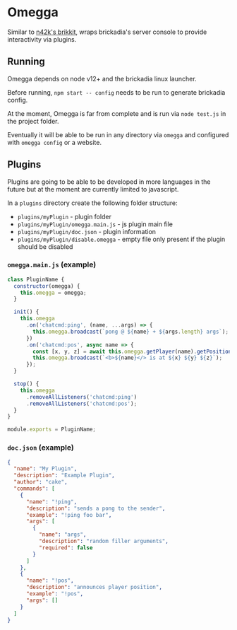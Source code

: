 # Omegga

Similar to [n42k's brikkit](https://github.com/n42k/brikkit), wraps brickadia's server console to provide interactivity via plugins.

## Running

Omegga depends on node v12+ and the brickadia linux launcher.

Before running, `npm start -- config` needs to be run to generate brickadia config.

At the moment, Omegga is far from complete and is run via `node test.js` in the project folder.

Eventually it will be able to be run in any directory via `omegga` and configured with `omegga config` or a website.

## Plugins

Plugins are going to be able to be developed in more languages in the future but at the moment are currently limited to javascript.

In a `plugins` directory create the following folder structure:

* `plugins/myPlugin` - plugin folder
* `plugins/myPlugin/omegga.main.js` - js plugin main file
* `plugins/myPlugin/doc.json` - plugin information
* `plugins/myPlugin/disable.omegga` - empty file only present if the plugin should be disabled

### `omegga.main.js` (example)

```javascript
class PluginName {
  constructor(omegga) {
    this.omegga = omegga;
  }

  init() {
    this.omegga
      .on('chatcmd:ping', (name, ...args) => {
        this.omegga.broadcast(`pong @ ${name} + ${args.length} args`);
      })
      .on('chatcmd:pos', async name => {
        const [x, y, z] = await this.omegga.getPlayer(name).getPosition();
        this.omegga.broadcast(`<b>${name}</> is at ${x} ${y} ${z}`);
      });
  }

  stop() {
    this.omegga
      .removeAllListeners('chatcmd:ping')
      .removeAllListeners('chatcmd:pos');
  }
}

module.exports = PluginName;
```

### `doc.json` (example)

```json
{
  "name": "My Plugin",
  "description": "Example Plugin",
  "author": "cake",
  "commands": [
    {
      "name": "!ping",
      "description": "sends a pong to the sender",
      "example": "!ping foo bar",
      "args": [
        {
          "name": "args",
          "description": "random filler arguments",
          "required": false
        }
      ]
    },
    {
      "name": "!pos",
      "description": "announces player position",
      "example": "!pos",
      "args": []
    }
  ]
}
```
